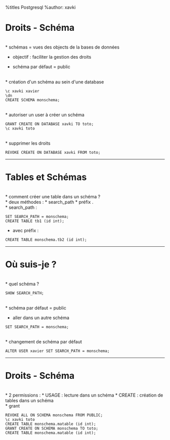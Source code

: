 %titles Postgresql
%author: xavki


# Droits - Schéma

<br>
* schémas = vues des objects de la bases de données

* objectif : faciliter la gestion des droits

* schéma par défaut = public


<br>
* création d'un schéma au sein d'une database

```
\c xavki xavier
\dn
CREATE SCHEMA monschema;
```

<br>
* autoriser un user à créer un schéma

```
GRANT CREATE ON DATABASE xavki TO toto;
\c xavki toto
```

<br>
* supprimer les droits

```
REVOKE CREATE ON DATABASE xavki FROM toto;
```

-----------------------------------------------------------------

# Tables et Schémas

<br>
* comment créer une table dans un schéma ?

<br>
* deux méthodes :
		* search_path
		* préfix <nom_schéma>.<nom_table>

<br>
* search_path :

```
SET SEARCH_PATH = monschema;
CREATE TABLE tb1 (id int);
```
* avec préfix :

```
CREATE TABLE monschema.tb2 (id int);
```

-----------------------------------------------------------------

# Où suis-je ?

<br>
* quel schéma ?

```
SHOW SEARCH_PATH;
```

<br>
* schéma par défaut = public

* aller dans un autre schéma

```
SET SEARCH_PATH = monschema;
```

<br>
* changement de schéma par défaut

```
ALTER USER xavier SET SEARCH_PATH = monschema;
```

------------------------------------------------------------------

# Droits - Schéma

<br>
* 2 permissions :
		* USAGE : lecture dans un schéma
		* CREATE : création de tables dans un schéma

<br>
* grant

```
REVOKE ALL ON SCHEMA monschema FROM PUBLIC;
\c xavki toto
CREATE TABLE monschema.matable (id int);
GRANT CREATE ON SCHEMA monschema TO toto;
CREATE TABLE monschema.matable (id int);
```
